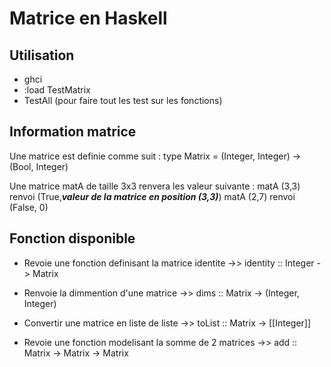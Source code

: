# Matrice en Haskell

## Utilisation

- ghci
- :load TestMatrix
- TestAll (pour faire tout les test sur les fonctions)

## Information matrice

Une matrice est definie comme suit :
type Matrix = (Integer, Integer) -> (Bool, Integer)

Une matrice matA de taille 3x3 renvera les valeur suivante :
matA (3,3) renvoi (True,**_valeur de la matrice en position (3,3)_**)
matA (2,7) renvoi (False, 0)

## Fonction disponible

- Revoie une fonction definisant la matrice identite ->> identity :: Integer -> Matrix

- Renvoie la dimmention d'une matrice ->> dims :: Matrix -> (Integer, Integer)

- Convertir une matrice en liste de liste ->> toList :: Matrix -> [[Integer]]

- Revoie une fonction modelisant la somme de 2 matrices ->> add :: Matrix -> Matrix -> Matrix
